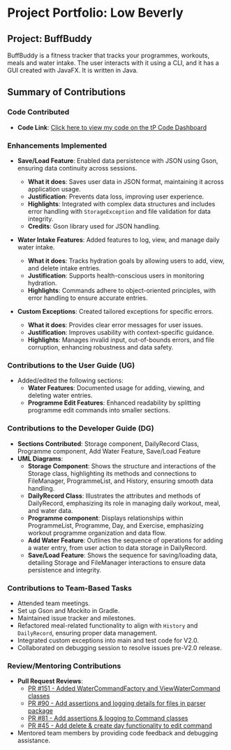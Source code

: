 # Project Portfolio: Low Beverly

## Project: BuffBuddy
BuffBuddy is a fitness tracker that tracks your programmes, workouts, meals and water intake. The user interacts with
it using a CLI, and it has a GUI created with JavaFX. It is written in Java. 

## Summary of Contributions

### Code Contributed
- **Code Link**: [Click here to view my code on the tP Code Dashboard](https://nus-cs2113-ay2425s1.github.io/tp-dashboard/?search=bev-low&breakdown=true&sort=groupTitle%20dsc&sortWithin=title&since=2024-09-20&timeframe=commit&mergegroup=&groupSelect=groupByRepos&checkedFileTypes=docs~functional-code~test-code~other&tabOpen=true&tabType=authorship&tabAuthor=Bev-low&tabRepo=AY2425S1-CS2113-W10-3%2Ftp%5Bmaster%5D&authorshipIsMergeGroup=false&authorshipFileTypes=docs~functional-code~test-code~other&authorshipIsBinaryFileTypeChecked=false&authorshipIsIgnoredFilesChecked=false)

### Enhancements Implemented

- **Save/Load Feature**: Enabled data persistence with JSON using Gson, ensuring data continuity across sessions.
  - **What it does**: Saves user data in JSON format, maintaining it across application usage.
  - **Justification**: Prevents data loss, improving user experience.
  - **Highlights**: Integrated with complex data structures and includes error handling with `StorageException` and file validation for data integrity.
  - **Credits**: Gson library used for JSON handling.

- **Water Intake Features**: Added features to log, view, and manage daily water intake.
  - **What it does**: Tracks hydration goals by allowing users to add, view, and delete intake entries.
  - **Justification**: Supports health-conscious users in monitoring hydration.
  - **Highlights**: Commands adhere to object-oriented principles, with error handling to ensure accurate entries.

- **Custom Exceptions**: Created tailored exceptions for specific errors.
  - **What it does**: Provides clear error messages for user issues.
  - **Justification**: Improves usability with context-specific guidance.
  - **Highlights**: Manages invalid input, out-of-bounds errors, and file corruption, enhancing robustness and data safety.

### Contributions to the User Guide (UG)
- Added/edited the following sections:
  - **Water Features**: Documented usage for adding, viewing, and deleting water entries.
  - **Programme Edit Features**: Enhanced readability by splitting programme edit commands into smaller sections.

### Contributions to the Developer Guide (DG)
- **Sections Contributed**: Storage component, DailyRecord Class, Programme component, Add Water Feature, Save/Load Feature
- **UML Diagrams**:
  - **Storage Component**: Shows the structure and interactions of the Storage class, highlighting its methods and connections to FileManager, ProgrammeList, and History, ensuring smooth data handling.
  - **DailyRecord Class**: Illustrates the attributes and methods of DailyRecord, emphasizing its role in managing daily workout, meal, and water data.
  - **Programme component**: Displays relationships within ProgrammeList, Programme, Day, and Exercise, emphasizing workout programme organization and data flow.
  - **Add Water Feature**: Outlines the sequence of operations for adding a water entry, from user action to data storage in DailyRecord.
  - **Save/Load Feature**: Shows the sequence for saving/loading data, detailing Storage and FileManager interactions to ensure data persistence and integrity.


### Contributions to Team-Based Tasks
- Attended team meetings.
- Set up Gson and Mockito in Gradle.
- Maintained issue tracker and milestones.
- Refactored meal-related functionality to align with `History` and `DailyRecord`, ensuring proper data management.
- Integrated custom exceptions into main and test code for V2.0.
- Collaborated on debugging session to resolve issues pre-V2.0 release.

### Review/Mentoring Contributions
- **Pull Request Reviews**:
    - [PR #151 - Added WaterCommandFactory and ViewWaterCommand classes](https://github.com/AY2425S1-CS2113-W10-3/tp/pull/151) 
    - [PR #90 - Add assertions and logging details for files in parser package](https://github.com/AY2425S1-CS2113-W10-3/tp/pull/90)
    - [PR #81 - Add assertions & logging to Command classes](https://github.com/AY2425S1-CS2113-W10-3/tp/pull/81) 
    - [PR #45 - Add delete & create day functionality to edit command](https://github.com/AY2425S1-CS2113-W10-3/tp/pull/45)
- Mentored team members by providing code feedback and debugging assistance.
